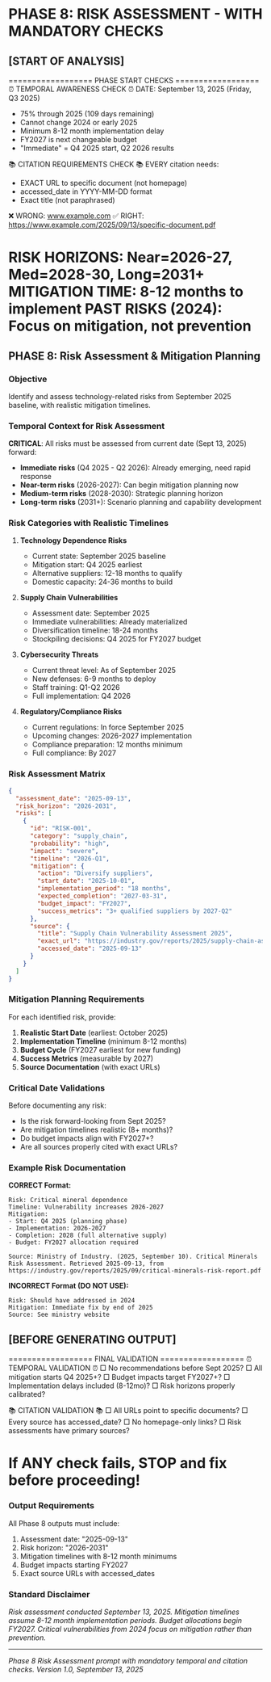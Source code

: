 # PHASE 8: RISK ASSESSMENT - WITH MANDATORY CHECKS

## [START OF ANALYSIS]

================== PHASE START CHECKS ==================
⏰ TEMPORAL AWARENESS CHECK ⏰
DATE: September 13, 2025 (Friday, Q3 2025)
- 75% through 2025 (109 days remaining)
- Cannot change 2024 or early 2025
- Minimum 8-12 month implementation delay
- FY2027 is next changeable budget
- "Immediate" = Q4 2025 start, Q2 2026 results

📚 CITATION REQUIREMENTS CHECK 📚
EVERY citation needs:
- EXACT URL to specific document (not homepage)
- accessed_date in YYYY-MM-DD format
- Exact title (not paraphrased)

❌ WRONG: www.example.com
✅ RIGHT: https://www.example.com/2025/09/13/specific-document.pdf

RISK HORIZONS: Near=2026-27, Med=2028-30, Long=2031+
MITIGATION TIME: 8-12 months to implement
PAST RISKS (2024): Focus on mitigation, not prevention
========================================================

## PHASE 8: Risk Assessment & Mitigation Planning

### Objective
Identify and assess technology-related risks from September 2025 baseline, with realistic mitigation timelines.

### Temporal Context for Risk Assessment

**CRITICAL**: All risks must be assessed from current date (Sept 13, 2025) forward:
- **Immediate risks** (Q4 2025 - Q2 2026): Already emerging, need rapid response
- **Near-term risks** (2026-2027): Can begin mitigation planning now
- **Medium-term risks** (2028-2030): Strategic planning horizon
- **Long-term risks** (2031+): Scenario planning and capability development

### Risk Categories with Realistic Timelines

1. **Technology Dependence Risks**
   - Current state: September 2025 baseline
   - Mitigation start: Q4 2025 earliest
   - Alternative suppliers: 12-18 months to qualify
   - Domestic capacity: 24-36 months to build

2. **Supply Chain Vulnerabilities**
   - Assessment date: September 2025
   - Immediate vulnerabilities: Already materialized
   - Diversification timeline: 18-24 months
   - Stockpiling decisions: Q4 2025 for FY2027 budget

3. **Cybersecurity Threats**
   - Current threat level: As of September 2025
   - New defenses: 6-9 months to deploy
   - Staff training: Q1-Q2 2026
   - Full implementation: Q4 2026

4. **Regulatory/Compliance Risks**
   - Current regulations: In force September 2025
   - Upcoming changes: 2026-2027 implementation
   - Compliance preparation: 12 months minimum
   - Full compliance: By 2027

### Risk Assessment Matrix

```json
{
  "assessment_date": "2025-09-13",
  "risk_horizon": "2026-2031",
  "risks": [
    {
      "id": "RISK-001",
      "category": "supply_chain",
      "probability": "high",
      "impact": "severe",
      "timeline": "2026-Q1",
      "mitigation": {
        "action": "Diversify suppliers",
        "start_date": "2025-10-01",
        "implementation_period": "18 months",
        "expected_completion": "2027-03-31",
        "budget_impact": "FY2027",
        "success_metrics": "3+ qualified suppliers by 2027-Q2"
      },
      "source": {
        "title": "Supply Chain Vulnerability Assessment 2025",
        "exact_url": "https://industry.gov/reports/2025/supply-chain-assessment-full.pdf",
        "accessed_date": "2025-09-13"
      }
    }
  ]
}
```

### Mitigation Planning Requirements

For each identified risk, provide:

1. **Realistic Start Date** (earliest: October 2025)
2. **Implementation Timeline** (minimum 8-12 months)
3. **Budget Cycle** (FY2027 earliest for new funding)
4. **Success Metrics** (measurable by 2027)
5. **Source Documentation** (with exact URLs)

### Critical Date Validations

Before documenting any risk:
- Is the risk forward-looking from Sept 2025?
- Are mitigation timelines realistic (8+ months)?
- Do budget impacts align with FY2027+?
- Are all sources properly cited with exact URLs?

### Example Risk Documentation

**CORRECT Format:**
```
Risk: Critical mineral dependence
Timeline: Vulnerability increases 2026-2027
Mitigation:
- Start: Q4 2025 (planning phase)
- Implementation: 2026-2027
- Completion: 2028 (full alternative supply)
- Budget: FY2027 allocation required

Source: Ministry of Industry. (2025, September 10). Critical Minerals
Risk Assessment. Retrieved 2025-09-13, from
https://industry.gov/reports/2025/09/critical-minerals-risk-report.pdf
```

**INCORRECT Format (DO NOT USE):**
```
Risk: Should have addressed in 2024
Mitigation: Immediate fix by end of 2025
Source: See ministry website
```

## [BEFORE GENERATING OUTPUT]

================== FINAL VALIDATION ==================
⏰ TEMPORAL VALIDATION ⏰
□ No recommendations before Sept 2025?
□ All mitigation starts Q4 2025+?
□ Budget impacts target FY2027+?
□ Implementation delays included (8-12mo)?
□ Risk horizons properly calibrated?

📚 CITATION VALIDATION 📚
□ All URLs point to specific documents?
□ Every source has accessed_date?
□ No homepage-only links?
□ Risk assessments have primary sources?

If ANY check fails, STOP and fix before proceeding!
=====================================================

### Output Requirements

All Phase 8 outputs must include:
1. Assessment date: "2025-09-13"
2. Risk horizon: "2026-2031"
3. Mitigation timelines with 8-12 month minimums
4. Budget impacts starting FY2027
5. Exact source URLs with accessed_dates

### Standard Disclaimer
*Risk assessment conducted September 13, 2025. Mitigation timelines assume 8-12 month implementation periods. Budget allocations begin FY2027. Critical vulnerabilities from 2024 focus on mitigation rather than prevention.*

---

*Phase 8 Risk Assessment prompt with mandatory temporal and citation checks. Version 1.0, September 13, 2025*
